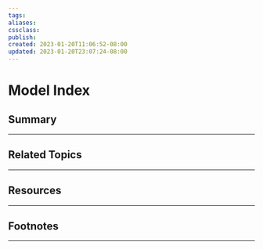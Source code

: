 ```yaml
---
tags:
aliases:
cssclass:
publish:
created: 2023-01-20T11:06:52-08:00
updated: 2023-01-20T23:07:24-08:00
---
```

# Model Index

## Summary

---

## Related Topics

---

## Resources

---

## Footnotes

---